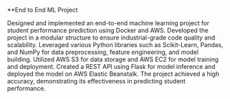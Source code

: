 **End to End ML Project

Designed and implemented an end-to-end machine learning project for student performance prediction using Docker and AWS. Developed the project in a modular structure to ensure industrial-grade code quality and scalability. Leveraged various Python libraries such as Scikit-Learn, Pandas, and NumPy for data preprocessing, feature engineering, and model building. Utilized AWS S3 for data storage and AWS EC2 for model training and deployment. Created a REST API using Flask for model inference and deployed the model on AWS Elastic Beanstalk. The project achieved a high accuracy, demonstrating its effectiveness in predicting student performance.